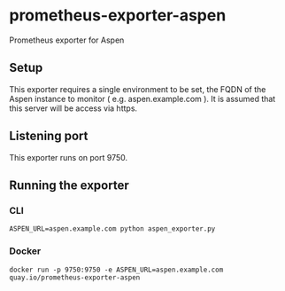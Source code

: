 # prometheus-exporter-aspen

Prometheus exporter for Aspen

## Setup

This exporter requires a single environment to be set, the FQDN of the Aspen instance to monitor ( e.g. aspen.example.com ).
It is assumed that this server will be access via https.

## Listening port

This exporter runs on port 9750.

## Running the exporter

### CLI
`ASPEN_URL=aspen.example.com python aspen_exporter.py`

### Docker
`docker run -p 9750:9750 -e ASPEN_URL=aspen.example.com quay.io/prometheus-exporter-aspen`
